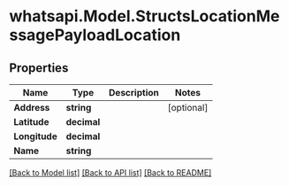 
# whatsapi.Model.StructsLocationMessagePayloadLocation

## Properties

Name | Type | Description | Notes
------------ | ------------- | ------------- | -------------
**Address** | **string** |  | [optional] 
**Latitude** | **decimal** |  | 
**Longitude** | **decimal** |  | 
**Name** | **string** |  | 

[[Back to Model list]](../README.md#documentation-for-models)
[[Back to API list]](../README.md#documentation-for-api-endpoints)
[[Back to README]](../README.md)

